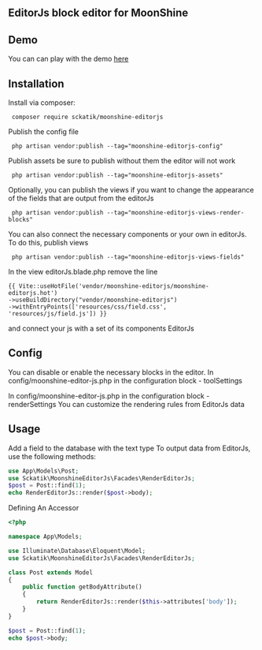 ## EditorJs block editor for MoonShine

## Demo

You can can play with the demo [here](https://editorjs.io/)

## Installation

Install via composer:

```
 composer require sckatik/moonshine-editorjs
```

Publish the config file

```
 php artisan vendor:publish --tag="moonshine-editorjs-config"
```

Publish assets be sure to publish without them the editor will not work

```
 php artisan vendor:publish --tag="moonshine-editorjs-assets"
```

Optionally, you can publish the views if you want to change the appearance of the fields that are output from the
editorJs

```
 php artisan vendor:publish --tag="moonshine-editorjs-views-render-blocks"
```

You can also connect the necessary components or your own in editorJs. To do this, publish views

```
 php artisan vendor:publish --tag="moonshine-editorjs-views-fields"
```

In the view editorJs.blade.php remove the line

```
{{ Vite::useHotFile('vendor/moonshine-editorjs/moonshine-editorjs.hot')
->useBuildDirectory("vendor/moonshine-editorjs")
->withEntryPoints(['resources/css/field.css', 'resources/js/field.js']) }}
```

and connect your js with a set of its components EditorJs

## Config

You can disable or enable the necessary blocks in the editor.
In config/moonshine-editor-js.php in the configuration block - toolSettings

In config/moonshine-editor-js.php in the configuration block - renderSettings You can customize the rendering rules from
EditorJs data

## Usage

Add a field to the database with the text type
To output data from EditorJs, use the following methods:

```php
use App\Models\Post;
use Sckatik\MoonshineEditorJs\Facades\RenderEditorJs;
$post = Post::find(1);
echo RenderEditorJs::render($post->body);
```

Defining An Accessor

```php
<?php

namespace App\Models;

use Illuminate\Database\Eloquent\Model;
use Sckatik\MoonshineEditorJs\Facades\RenderEditorJs;

class Post extends Model
{
    public function getBodyAttribute()
    {
        return RenderEditorJs::render($this->attributes['body']);
    }
}

$post = Post::find(1);
echo $post->body;
```
